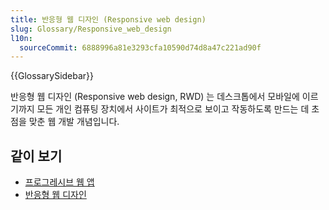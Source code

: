 ```yaml
---
title: 반응형 웹 디자인 (Responsive web design)
slug: Glossary/Responsive_web_design
l10n:
  sourceCommit: 6888996a81e3293cfa10590d74d8a47c221ad90f
---
```


{{GlossarySidebar}}

반응형 웹 디자인 (Responsive web design, RWD) 는 데스크톱에서 모바일에 이르기까지 모든 개인 컴퓨팅 장치에서 사이트가 최적으로 보이고 작동하도록 만드는 데 초점을 맞춘 웹 개발 개념입니다.

## 같이 보기

- [프로그레시브 웹 앱](/ko/docs/Web/Progressive_web_apps)
- [반응형 웹 디자인](https://docs.microsoft.com/archive/msdn-magazine/2011/november/html5-responsive-web-design)
